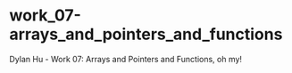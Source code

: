 # work_07-arrays_and_pointers_and_functions
Dylan Hu - Work 07: Arrays and Pointers and Functions, oh my!
